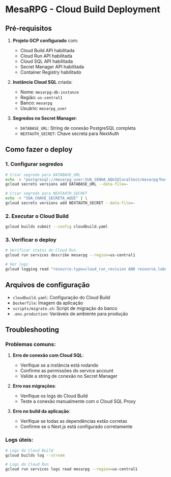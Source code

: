 # MesaRPG - Cloud Build Deployment

## Pré-requisitos

1. **Projeto GCP configurado** com:
   - Cloud Build API habilitada
   - Cloud Run API habilitada
   - Cloud SQL API habilitada
   - Secret Manager API habilitada
   - Container Registry habilitado

2. **Instância Cloud SQL** criada:
   - Nome: `mesarpg-db-instance`
   - Região: `us-central1`
   - Banco: `mesarpg`
   - Usuário: `mesarpg_user`

3. **Segredos no Secret Manager**:
   - `DATABASE_URL`: String de conexão PostgreSQL completa
   - `NEXTAUTH_SECRET`: Chave secreta para NextAuth

## Como fazer o deploy

### 1. Configurar segredos

```bash
# Criar segredo para DATABASE_URL
echo -n "postgresql://mesarpg_user:SUA_SENHA_AQUI@localhost/mesarpg?host=/cloudsql/SEU_PROJETO:us-central1:mesarpg-db-instance" | \
gcloud secrets versions add DATABASE_URL --data-file=-

# Criar segredo para NEXTAUTH_SECRET
echo -n "SUA_CHAVE_SECRETA_AQUI" | \
gcloud secrets versions add NEXTAUTH_SECRET --data-file=-
```

### 2. Executar o Cloud Build

```bash
gcloud builds submit --config cloudbuild.yaml
```

### 3. Verificar o deploy

```bash
# Verificar status do Cloud Run
gcloud run services describe mesarpg --region=us-central1

# Ver logs
gcloud logging read "resource.type=cloud_run_revision AND resource.labels.service_name=mesarpg" --limit=50
```

## Arquivos de configuração

- `cloudbuild.yaml`: Configuração do Cloud Build
- `Dockerfile`: Imagem da aplicação
- `scripts/migrate.sh`: Script de migração do banco
- `.env.production`: Variáveis de ambiente para produção

## Troubleshooting

### Problemas comuns:

1. **Erro de conexão com Cloud SQL**:
   - Verifique se a instância está rodando
   - Confirme as permissões do service account
   - Valide a string de conexão no Secret Manager

2. **Erro nas migrações**:
   - Verifique os logs do Cloud Build
   - Teste a conexão manualmente com o Cloud SQL Proxy

3. **Erro no build da aplicação**:
   - Verifique se todas as dependências estão corretas
   - Confirme se o Next.js está configurado corretamente

### Logs úteis:

```bash
# Logs do Cloud Build
gcloud builds log --stream

# Logs do Cloud Run
gcloud run services logs read mesarpg --region=us-central1
```
